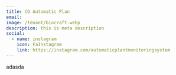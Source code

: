 ```yaml
---
title: CG Automatic Plan
email: 
image: /tenant/biocraft.webp
description: this is meta description
social:
  - name: instagram
    icon: FaInstagram
    link: https://instagram.com/automaticplantmonitoringsystem
---
```

adasda